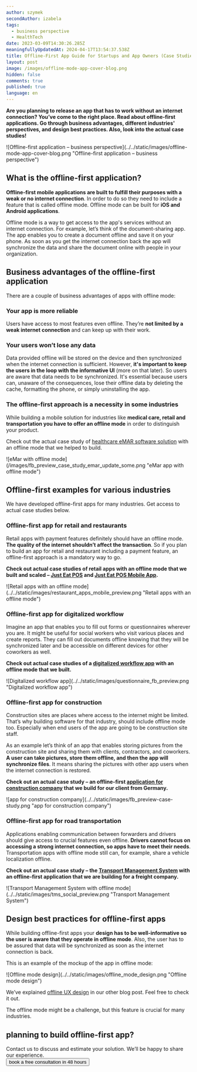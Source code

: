 ```yaml
---
author: szymek
secondAuthor: izabela
tags:
  - business perspective
  - HealthTech
date: 2023-03-09T14:30:26.285Z
meaningfullyUpdatedAt: 2024-04-17T13:54:37.538Z
title: Offline-First App Guide for Startups and App Owners (Case Studies Included)
layout: post
image: /images/offline-mode-app-cover-blog.png
hidden: false
comments: true
published: true
language: en
---
```

**Are you planning to release an app that has to work without an internet connection? You’ve come to the right place. Read about offline-first applications. Go through business advantages, different industries' perspectives, and design best practices. Also, look into the actual case studies!**

<div className="image">![Offline-first application – business perspective](../../static/images/offline-mode-app-cover-blog.png "Offline-first application – business perspective")</div>

## What is the offline-first application?

**Offline-first mobile applications are built to fulfill their purposes with a weak or no internet connection**. In order to do so they need to include a feature that is called offline mode. Offline mode can be built for **iOS and Android applications**.

Offline mode is a way to get access to the app's services without an internet connection. For example, let’s think of the document-sharing app. The app enables you to create a document offline and save it on your phone. As soon as you get the internet connection back the app will synchronize the data and share the document online with people in your organization.

## Business advantages of the offline-first application

There are a couple of business advantages of apps with offline mode:

### Your app is more reliable

Users have access to most features even offline. They’re **not limited by a weak internet connection** and can keep up with their work.

### Your users won’t lose any data

Data provided offline will be stored on the device and then synchronized when the internet connection is sufficient. However, **it's important to keep the users in the loop with the informative UI** (more on that later). So users are aware that data needs to be synchronized. It's essential because users can, unaware of the consequences, lose their offline data by deleting the cache, formatting the phone, or simply uninstalling the app.

### The offline-first approach is a necessity in some industries

While building a mobile solution for industries like **medical care, retail and transportation you have to offer an offline mode** in order to distinguish your product. 

Check out the actual case study of [healthcare eMAR software solution](/projects/emar-healthcare-solution/) with an offline mode that we helped to build.

<div className="image">![eMar with offline mode](/images/fb_preview_case_study_emar_update_some.png "eMar  app with offline mode")</div>

## Offline-first examples for various industries

We have developed offline-first apps for many industries. Get access to actual case studies below.

### Offline-first app for retail and restaurants

Retail apps with payment features definitely should have an offline mode. **The quality of the internet shouldn’t affect the transaction**. So if you plan to build an app for retail and restaurant including a payment feature, an offline-first approach is a mandatory way to go.

**Check out actual case studies of retail apps with an offline mode that we built and scaled – [Just Eat POS](/projects/system-for-restaurants) and [Just Eat POS Mobile App](/projects/system-for-restaurants-mobile).**

<div className="image">![Retail apps with an offline mode](../../static/images/restaurant_apps_mobile_preview.png "Retail apps with an offline mode")</div>

### Offline-first app for digitalized workflow

Imagine an app that enables you to fill out forms or questionnaires wherever you are. It might be useful for social workers who visit various places and create reports. They can fill out documents offline knowing that they will be synchronized later and be accessible on different devices for other coworkers as well.

**Check out actual case studies of a [digitalized workflow app](/projects/app-digitized-surveys) with an offline mode that we built.**

<div className="image">![Digitalized workflow app](../../static/images/questionnaire_fb_preview.png "Digitalized workflow app")</div>

### Offline-first app for construction

Construction sites are places where access to the internet might be limited. That’s why building software for that industry, should include offline mode too. Especially when end users of the app are going to be construction site staff.

As an example let’s think of an app that enables storing pictures from the construction site and sharing them with clients, contractors, and coworkers. **A user can take pictures, store them offline, and then the app will synchronize files**. It means sharing the pictures with other app users when the internet connection is restored.

**Check out an actual case study – an offline-first [application for construction company](/projects/document-management-apps-construction/) that we build for our client from Germany.**

<div className="image">![app for construction company](../../static/images/fb_preview-case-study.png "app for construction company")</div>

### Offline-first app for road transportation

Applications enabling communication between forwarders and drivers should give access to crucial features even offline. **Drivers cannot focus on accessing a strong internet connection, so apps have to meet their needs**. Transportation apps with offline mode still can, for example, share a vehicle localization offline.

**Check out an actual case study – the [Transport Management System](projects/transportation-management-system) with an offline-first application that we are building for a freight company.**

<div className="image">![Transport Management System with offline mode](../../static/images/tms_social_preview.png "Transport Management System")</div>

## Design best practices for offline-first apps

While building offline-first apps your **design has to be well-informative so the user is aware that they operate in offline mode**. Also, the user has to be assured that data will be synchronized as soon as the internet connection is back.

This is an example of the mockup of the app in offline mode:

<div className="image">![Offline mode design](../../static/images/offline_mode_design.png "Offline mode design")</div>

We’ve explained [offline UX design](/blog/ux-design-healthcare-medical-apps-case-study#ux-design-for-offline-mode) in our other blog post. Feel free to check it out.

The offline mode might be a challenge, but this feature is crucial for many industries.

<div className="block-button"><h2>planning to build offline-first app?</h2><div>Contact us to discuss and estimate your solution. We’ll be happy to share our experience.</div><a href="/start-project"><button>book a free consultation in 48 hours</button></a></div>
